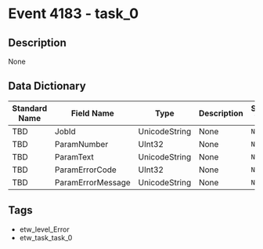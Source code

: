 # Event 4183 - task_0

## Description
None

## Data Dictionary
|Standard Name|Field Name|Type|Description|Sample Value|
|---|---|---|---|---|
|TBD|JobId|UnicodeString|None|`None`|
|TBD|ParamNumber|UInt32|None|`None`|
|TBD|ParamText|UnicodeString|None|`None`|
|TBD|ParamErrorCode|UInt32|None|`None`|
|TBD|ParamErrorMessage|UnicodeString|None|`None`|

## Tags
* etw_level_Error
* etw_task_task_0